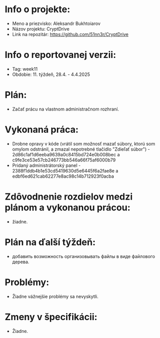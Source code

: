  # Info o projekte: 
- Meno a priezvisko: Aleksandr Bukhtoiarov
- Názov projektu: CryptDrive
- Link na repozitár: https://github.com/51nn3r/CryptDrive

# Info o reportovanej verzii:  
- Tag: week11
- Obdobie: 11. týždeň, 28.4. - 4.4.2025

# Plán:
- Začať prácu na vlastnom administračnom rozhraní.

# Vykonaná práca:
-  Drobne opravy v kóde (vrátil som možnosť mazať súbory, ktorú som omylom odstránil, a zmazal nepotrebné tlačidlo "Zdieľať súbor") - 2d86c1af1d6eeba9639a0c8415bd724e0b008bec a c9fe3ce53e57cb246773bb546a66f75af6000b79
- Pridaný administrátorský panel - 2388f1ddb4b1e53cd5419630d5e6445f6a2fae8e a edbf6ed621cab62277e8ac98c14b712923f0acba

# Zdôvodnenie rozdielov medzi plánom a vykonanou prácou:
- žiadne.

# Plán na ďalší týždeň:
- добавить возможность организовывать файлы в виде файлового дерева.

# Problémy:
- Žiadne vážnejšie problémy sa nevyskytli.

# Zmeny v špecifikácii:
- Žiadne.
 